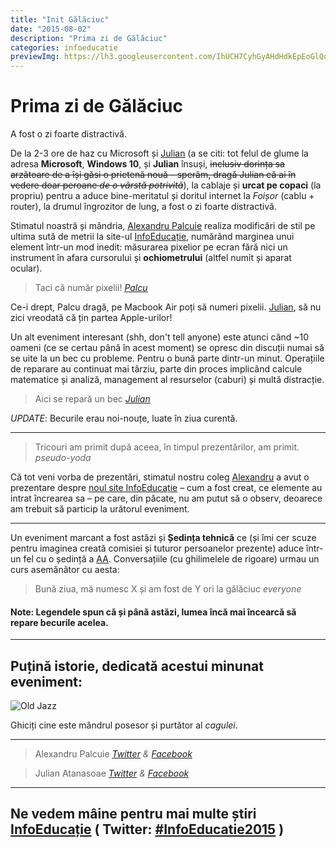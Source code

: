 ```yaml
---
title: "Init Gălăciuc"
date: "2015-08-02"
description: "Prima zi de Gălăciuc"
categories: infoeducatie
previewImg: https://lh3.googleusercontent.com/IhUCH7CyhGyAHdHdkEpEoGlQqBDEbnNah7gFWw4xTg0=w2048-h1536-no
---
```


# Prima zi de Gălăciuc

A fost o zi foarte distractivă.

De la 2-3 ore de haz cu Microsoft și [Julian](#julian) (a se citi: tot felul de glume la adresa **Microsoft**, **Windows 10**, și **Julian** însuși, <strike>inclusiv dorința sa arzătoare de a își găsi o prietenă nouă – sperăm, dragă Julian că ai în vedere doar peroane *de o vârstă potrivită*</strike>), la cablaje și **urcat pe copaci** (la propriu) pentru a aduce bine-meritatul și doritul internet la *Foișor* (cablu + router), la drumul îngrozitor de lung, a fost o zi foarte distractivă.

Stimatul noastră și mândria, [Alexandru Palcuie](#palcu) realiza modificări de stil pe ultima sută de metrii la site-ul [InfoEducație](https://infoeducatie.ro/), numărând marginea unui element într-un mod inedit: măsurarea pixelior pe ecran fără nici un instrument în afara cursorului și **ochiometrului** (altfel numit și aparat ocular).

> Taci că număr pixelii! <cite>[Palcu](#palcu)</cite>

Ce-i drept, Palcu dragă, pe Macbook Air poți să numeri pixelii. [Julian](#julian), să nu zici vreodată că țin partea Apple-urilor!

Un alt eveniment interesant (shh, don't tell anyone) este atunci când ~10 oameni (ce se certau până în acest moment) se opresc din discuții numai să se uite la un bec cu probleme. Pentru o bună parte dintr-un minut. Operațiile de reparare au continuat mai târziu, parte din proces implicând calcule matematice și analiză, management al resurselor (caburi) și multă distracție.

> Aici se repară un bec <cite>[Julian](#julian)</cite>

*UPDATE*: Becurile erau noi-nouțe, luate în ziua curentă.

----

<!-- ## Cel mai interesant, impresionant si all in all awesome eveniment a fost totuși `Auto-numirea domnului Sabin Buraga ca șef comisie web`.

Domnul Buraga s-a ridicat pur și simplu în picioare, și a cerut locul de șep comisie web, și printre aplauze și râsete i-a fost acordat titlul onorific. Sincer, cred că a fost cel mai *tare* eveniment al taberei până acum (și probabil până la sfârșit). -->

> Tricouri am primit după aceea, în timpul prezentărilor, am primit. <cite>pseudo-yoda</cite>

Că tot veni vorba de prezentări, stimatul nostru coleg [Alexandru](#palcu) a avut o prezentare despre [noul site InfoEducație](https://infoeducatie.ro/) – cum a fost creat, ce elemente au intrat încrearea sa – pe care, din păcate, nu am putut să o observ, deoarece am trebuit să particip la urătorul eveniment.

---

Un eveniment marcant a fost astăzi și **Ședința tehnică** ce (și îmi cer scuze pentru imaginea creată comisiei și tuturor persoanelor prezente) aduce într-un fel cu o ședință a [AA](http://www.alcooliciianonimi.ro/index.php/ro/). Conversațiile (cu ghilimelele de rigoare) urmau un curs asemănător cu aesta:

> Bună ziua, mă numesc X și am fost de Y ori la gălăciuc <cite>everyone</cite>

#### Note: Legendele spun că și până astăzi, lumea încă mai încearcă să repare becurile acelea.

---

## Puțină istorie, dedicată acestui minunat eveniment:

![Old Jazz](https://lh3.googleusercontent.com/IhUCH7CyhGyAHdHdkEpEoGlQqBDEbnNah7gFWw4xTg0=w2048-h1536-no)

Ghiciți cine este mândrul posesor și purtător al *cagulei*.

---

<span id="palcu"></span>
> Alexandru Palcuie <cite>[Twitter][palcutwitter] & [Facebook][palcufacebook]

<span id="julian"></span>
> Julian Atanasoae <cite>[Twitter][juliantwitter] & [Facebook][julianfacebook]

---

## Ne vedem mâine pentru mai multe știri [InfoEducație](https://infoeducatie.ro/) ( Twitter:  [#InfoEducatie2015](https://twitter.com/hashtag/InfoEducatie2015) )

[julianfacebook]: https://www.facebook.com/julian.atanasoae
[juliantwitter]: https://twitter.com/julianatanasoae
[palcufacebook]: https://www.facebook.com/palcuiealex
[palcutwitter]: https://twitter.com/alexpalcuie
